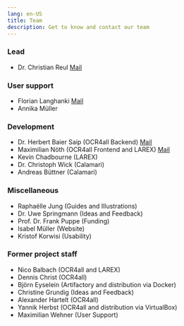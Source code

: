 ```yaml
---
lang: en-US
title: Team
description: Get to know and contact our team
---
```

### Lead
- Dr. Christian Reul [Mail](mailto:christian.reul@uni-wuerzburg.de?subject=ocr4all%20contact)

### User support
- Florian Langhanki [Mail](mailto:florian.langhanki@uni-wuerzburg.de?subject=ocr4all%20Kontakt)
- Annika Müller

### Development
- Dr. Herbert Baier Saip (OCR4all Backend) [Mail](mailto:herbert.baier@uni-wuerzburg.de?subject=ocr4all%20contact)
- Maximilian Nöth (OCR4all Frontend and LAREX) [Mail](mailto:maximilian.noeth@uni-wuerzburg.de?subject=ocr4all%20contakt)
- Kevin Chadbourne (LAREX)
- Dr. Christoph Wick (Calamari)
- Andreas Büttner (Calamari)

### Miscellaneous
- Raphaëlle Jung (Guides and Illustrations)
- Dr. Uwe Springmann (Ideas and Feedback)
- Prof. Dr. Frank Puppe (Funding)
- Isabel Müller (Website)
- Kristof Korwisi (Usability)

### Former project staff
- Nico Balbach (OCR4all and LAREX)
- Dennis Christ (OCR4all)
- Björn Eyselein (Artifactory and distribution via Docker)
- Christine Grundig (Ideas and Feedback)
- Alexander Hartelt (OCR4all)
- Yannik Herbst (OCR4all and distribution via VirtualBox)
- Maximilian Wehner (User Support)

